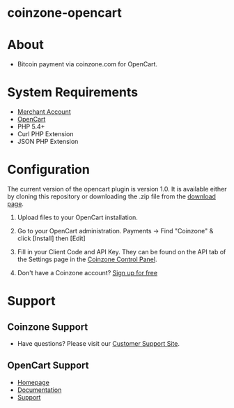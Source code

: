 # coinzone-opencart

#  About

  * Bitcoin payment via coinzone.com for OpenCart.

#  System Requirements

  * [Merchant Account](https://merchant.coinzone.com/signup?source=whmcs)
  * [OpenCart](http://docs.opencart.com/system-requirements)
  * PHP 5.4+
  * Curl PHP Extension
  * JSON PHP Extension

#  Configuration

The current version of the opencart plugin is version 1.0. It is available either by
cloning this repository or downloading the .zip file from the
[download page](https://github.com/CoinzoneBV/coinzone-opencart/archive/master.zip).

1. Upload files to your OpenCart installation.

2. Go to your OpenCart administration. Payments -&gt; Find "Coinzone" & click [Install] then [Edit]

3. Fill in your Client Code and API Key. They can be found on the API tab of the Settings page in the [Coinzone Control Panel](https://merchant.coinzone.com/settings#apiTab).

4. Don't have a Coinzone account? [Sign up for free](https://merchant.coinzone.com/signup?source=opencart)

#  Support

##  Coinzone Support

  * Have questions? Please visit our [Customer Support Site](http://support.coinzone.com/).

##  OpenCart Support

  * [Homepage](http://www.opencart.com/)
  * [Documentation](http://docs.opencart.com/home)
  * [Support](http://www.opencart.com/index.php?route=support/support)
